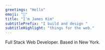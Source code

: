 ```yaml
---
greetings: "Hello"
emoji: "👋"
title: "I'm James Kim"
subtitlePrefix: "I build and design "
subtitleHighlight: "things for the web."
---
```


Full Stack Web Developer. Based in New York.
